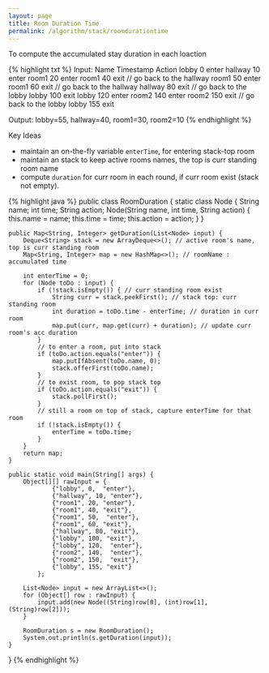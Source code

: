 ```yaml
---
layout: page
title: Room Duration Time
permalink: /algorithm/stack/roomdurationtime
---
```

To compute the accumulated stay duration in each loaction

{% highlight txt %} 
Input:
Name Timestamp Action
lobby 0 enter
hallway 10 enter
room1 20 enter
room1 40 exit // go back to the hallway
room1 50 enter
room1 60 exit // go back to the hallway
hallway 80 exit // go back to the lobby
lobby 100 exit
lobby 120 enter
room2 140 enter
room2 150 exit // go back to the lobby
lobby 155 exit

Output:
lobby=55, hallway=40, room1=30, room2=10
{% endhighlight %}

Key Ideas
- maintain an on-the-fly variable `enterTime`, for entering stack-top room   
- maintain an stack to keep active rooms names, the top is curr standing room name  
- compute `duration` for curr room in each round, if curr room exist (stack not empty). 


{% highlight java %}
public class RoomDuration {
    static class Node {
        String name;
        int time;
        String action;
        Node(String name, int time, String action) {
            this.name = name;
            this.time = time;
            this.action = action;
        }
    }

    public Map<String, Integer> getDuration(List<Node> input) {
        Deque<String> stack = new ArrayDeque<>(); // active room's name, top is curr standing room
        Map<String, Integer> map = new HashMap<>(); // roomName : accumulated time

        int enterTime = 0;
        for (Node toDo : input) {
            if (!stack.isEmpty()) { // curr standing room exist
                String curr = stack.peekFirst(); // stack top: curr standing room
                int duration = toDo.time - enterTime; // duration in curr room
                map.put(curr, map.get(curr) + duration); // update curr room's acc duration
            }
            // to enter a room, put into stack
            if (toDo.action.equals("enter")) {
                map.putIfAbsent(toDo.name, 0);
                stack.offerFirst(toDo.name);
            }
            // to exist room, to pop stack top
            if (toDo.action.equals("exit")) {
                stack.pollFirst();
            }
            // still a room on top of stack, capture enterTime for that room
            if (!stack.isEmpty()) {
                enterTime = toDo.time;
            }
        }
        return map;
    }

    public static void main(String[] args) {
        Object[][] rawInput = {
                {"lobby", 0,  "enter"},
                {"hallway", 10, "enter"},
                {"room1", 20, "enter"},
                {"room1", 40, "exit"},
                {"room1", 50,  "enter"},
                {"room1", 60, "exit"},
                {"hallway", 80, "exit"},
                {"lobby", 100, "exit"},
                {"lobby", 120,  "enter"},
                {"room2", 140,  "enter"},
                {"room2", 150,  "exit"},
                {"lobby", 155, "exit"} 
            };

        List<Node> input = new ArrayList<>();
        for (Object[] row : rawInput) {
            input.add(new Node((String)row[0], (int)row[1], (String)row[2]));
        }

        RoomDuration s = new RoomDuration();
        System.out.println(s.getDuration(input));
    }
}
{% endhighlight %}
